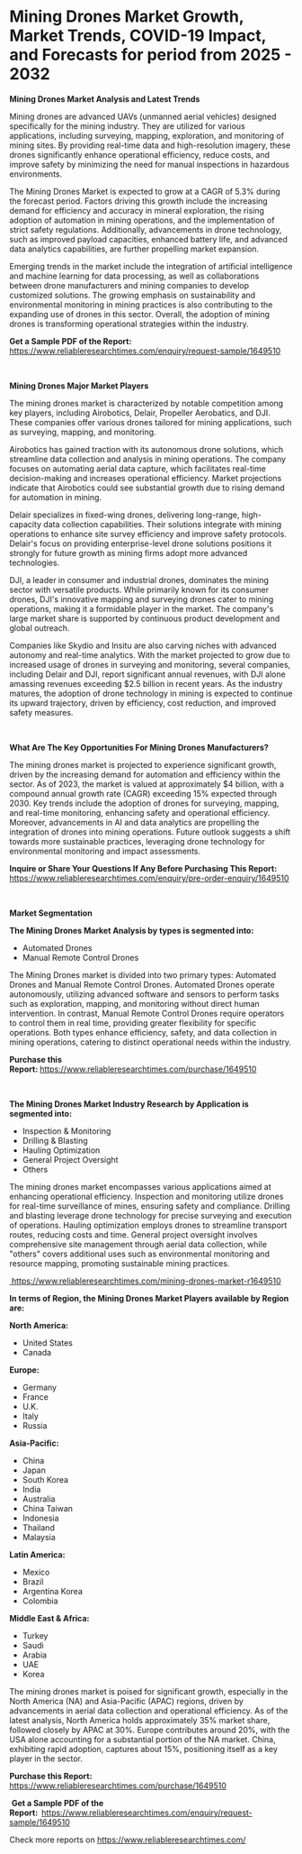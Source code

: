 <p><h1>Mining Drones Market Growth, Market Trends, COVID-19 Impact, and Forecasts for period from 2025 - 2032</h1></p><p><strong>Mining Drones Market Analysis and Latest Trends</strong></p>
<p><p>Mining drones are advanced UAVs (unmanned aerial vehicles) designed specifically for the mining industry. They are utilized for various applications, including surveying, mapping, exploration, and monitoring of mining sites. By providing real-time data and high-resolution imagery, these drones significantly enhance operational efficiency, reduce costs, and improve safety by minimizing the need for manual inspections in hazardous environments.</p><p>The Mining Drones Market is expected to grow at a CAGR of 5.3% during the forecast period. Factors driving this growth include the increasing demand for efficiency and accuracy in mineral exploration, the rising adoption of automation in mining operations, and the implementation of strict safety regulations. Additionally, advancements in drone technology, such as improved payload capacities, enhanced battery life, and advanced data analytics capabilities, are further propelling market expansion. </p><p>Emerging trends in the market include the integration of artificial intelligence and machine learning for data processing, as well as collaborations between drone manufacturers and mining companies to develop customized solutions. The growing emphasis on sustainability and environmental monitoring in mining practices is also contributing to the expanding use of drones in this sector. Overall, the adoption of mining drones is transforming operational strategies within the industry.</p></p>
<p><strong>Get a Sample PDF of the Report:&nbsp;</strong> <a href="https://www.reliableresearchtimes.com/enquiry/request-sample/1649510?utm_campaign=2999&utm_medium=2&utm_source=Github&utm_content=ia&utm_term=09042025&utm_id=mining-drones">https://www.reliableresearchtimes.com/enquiry/request-sample/1649510</a></p>
<p>&nbsp;</p>
<p><strong>Mining Drones Major Market Players</strong></p>
<p><p>The mining drones market is characterized by notable competition among key players, including Airobotics, Delair, Propeller Aerobatics, and DJI. These companies offer various drones tailored for mining applications, such as surveying, mapping, and monitoring.</p><p>Airobotics has gained traction with its autonomous drone solutions, which streamline data collection and analysis in mining operations. The company focuses on automating aerial data capture, which facilitates real-time decision-making and increases operational efficiency. Market projections indicate that Airobotics could see substantial growth due to rising demand for automation in mining.</p><p>Delair specializes in fixed-wing drones, delivering long-range, high-capacity data collection capabilities. Their solutions integrate with mining operations to enhance site survey efficiency and improve safety protocols. Delair's focus on providing enterprise-level drone solutions positions it strongly for future growth as mining firms adopt more advanced technologies.</p><p>DJI, a leader in consumer and industrial drones, dominates the mining sector with versatile products. While primarily known for its consumer drones, DJI's innovative mapping and surveying drones cater to mining operations, making it a formidable player in the market. The company's large market share is supported by continuous product development and global outreach.</p><p>Companies like Skydio and Insitu are also carving niches with advanced autonomy and real-time analytics. With the market projected to grow due to increased usage of drones in surveying and monitoring, several companies, including Delair and DJI, report significant annual revenues, with DJI alone amassing revenues exceeding $2.5 billion in recent years. As the industry matures, the adoption of drone technology in mining is expected to continue its upward trajectory, driven by efficiency, cost reduction, and improved safety measures.</p></p>
<p>&nbsp;</p>
<p><strong>What Are The Key Opportunities For Mining Drones Manufacturers?</strong></p>
<p><p>The mining drones market is projected to experience significant growth, driven by the increasing demand for automation and efficiency within the sector. As of 2023, the market is valued at approximately $4 billion, with a compound annual growth rate (CAGR) exceeding 15% expected through 2030. Key trends include the adoption of drones for surveying, mapping, and real-time monitoring, enhancing safety and operational efficiency. Moreover, advancements in AI and data analytics are propelling the integration of drones into mining operations. Future outlook suggests a shift towards more sustainable practices, leveraging drone technology for environmental monitoring and impact assessments.</p></p>
<p><strong>Inquire or Share Your Questions If Any Before Purchasing This Report:</strong> <a href="https://www.reliableresearchtimes.com/enquiry/pre-order-enquiry/1649510?utm_campaign=2999&utm_medium=2&utm_source=Github&utm_content=ia&utm_term=09042025&utm_id=mining-drones">https://www.reliableresearchtimes.com/enquiry/pre-order-enquiry/1649510</a></p>
<p>&nbsp;</p>
<p><strong>Market Segmentation</strong></p>
<p><strong>The Mining Drones Market Analysis by types is segmented into:</strong></p>
<p><ul><li>Automated Drones</li><li>Manual Remote Control Drones</li></ul></p>
<p><p>The Mining Drones market is divided into two primary types: Automated Drones and Manual Remote Control Drones. Automated Drones operate autonomously, utilizing advanced software and sensors to perform tasks such as exploration, mapping, and monitoring without direct human intervention. In contrast, Manual Remote Control Drones require operators to control them in real time, providing greater flexibility for specific operations. Both types enhance efficiency, safety, and data collection in mining operations, catering to distinct operational needs within the industry.</p></p>
<p><strong>Purchase this Report:&nbsp;</strong><a href="https://www.reliableresearchtimes.com/purchase/1649510?utm_campaign=2999&utm_medium=2&utm_source=Github&utm_content=ia&utm_term=09042025&utm_id=mining-drones">https://www.reliableresearchtimes.com/purchase/1649510</a></p>
<p>&nbsp;</p>
<p><strong>The Mining Drones Market Industry Research by Application is segmented into:</strong></p>
<p><ul><li>Inspection & Monitoring</li><li>Drilling & Blasting</li><li>Hauling Optimization</li><li>General Project Oversight</li><li>Others</li></ul></p>
<p><p>The mining drones market encompasses various applications aimed at enhancing operational efficiency. Inspection and monitoring utilize drones for real-time surveillance of mines, ensuring safety and compliance. Drilling and blasting leverage drone technology for precise surveying and execution of operations. Hauling optimization employs drones to streamline transport routes, reducing costs and time. General project oversight involves comprehensive site management through aerial data collection, while "others" covers additional uses such as environmental monitoring and resource mapping, promoting sustainable mining practices.</p></p>
<p><a href="https://www.reliableresearchtimes.com/mining-drones-market-r1649510?utm_campaign=2999&utm_medium=2&utm_source=Github&utm_content=ia&utm_term=09042025&utm_id=mining-drones">&nbsp;https://www.reliableresearchtimes.com/mining-drones-market-r1649510</a></p>
<p><strong>In terms of Region, the Mining Drones Market Players available by Region are:</strong></p>
<p>
    <p> <strong> North America: </strong>
        <ul>
            <li>United States</li>
            <li>Canada</li>
        </ul>
        </p> 
    <p> <strong> Europe: </strong>
        <ul>
            <li>Germany</li>
            <li>France</li>
            <li>U.K.</li>
            <li>Italy</li>
            <li>Russia</li>
        </ul>
        </p> 
    <p> <strong> Asia-Pacific: </strong>
        <ul>
            <li>China</li>
            <li>Japan</li>
            <li>South Korea</li>
            <li>India</li>
            <li>Australia</li>
            <li>China Taiwan</li>
            <li>Indonesia</li>
            <li>Thailand</li>
            <li>Malaysia</li>
        </ul>
        </p> 
    <p> <strong> Latin America: </strong>
        <ul>
            <li>Mexico</li>
            <li>Brazil</li>
            <li>Argentina Korea</li>
            <li>Colombia</li>
        </ul>
        </p> 
    <p> <strong> Middle East & Africa: </strong>
        <ul>
            <li>Turkey</li>
            <li>Saudi</li>
            <li>Arabia</li>
            <li>UAE</li>
            <li>Korea</li>
        </ul>
    </p>
    </p>
<p><p>The mining drones market is poised for significant growth, especially in the North America (NA) and Asia-Pacific (APAC) regions, driven by advancements in aerial data collection and operational efficiency. As of the latest analysis, North America holds approximately 35% market share, followed closely by APAC at 30%. Europe contributes around 20%, with the USA alone accounting for a substantial portion of the NA market. China, exhibiting rapid adoption, captures about 15%, positioning itself as a key player in the sector.</p></p>
<p><strong>Purchase this Report: </strong><a href="https://www.reliableresearchtimes.com/purchase/1649510?utm_campaign=2999&utm_medium=2&utm_source=Github&utm_content=ia&utm_term=09042025&utm_id=mining-drones">https://www.reliableresearchtimes.com/purchase/1649510</a></p>
<p>&nbsp;<strong>Get a Sample PDF of the Report:&nbsp;&nbsp;</strong><a href="https://www.reliableresearchtimes.com/enquiry/request-sample/1649510?utm_campaign=2999&utm_medium=2&utm_source=Github&utm_content=ia&utm_term=09042025&utm_id=mining-drones">https://www.reliableresearchtimes.com/enquiry/request-sample/1649510</a></p>
<p><strong></strong></p>
<p>Check more reports on <a href="https://www.reliableresearchtimes.com/?utm_campaign=2999&utm_medium=2&utm_source=Github&utm_content=ia&utm_term=09042025&utm_id=mining-drones">https://www.reliableresearchtimes.com/</a></p>